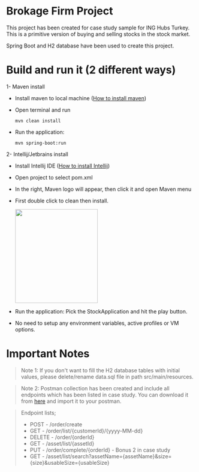 # Brokage Firm Project

This project has been created for case study sample for ING Hubs Turkey. This is a primitive version of buying and selling stocks in the stock market.

Spring Boot and H2 database have been used to create this project.

# Build and run it (2 different ways)

1- Maven install

* Install maven to local machine ([How to install maven](https://maven.apache.org/install.html))
* Open terminal and run

  ```
  mvn clean install
  ```
* Run the application:
  ```
  mvn spring-boot:run
  ```

2- Intellij/Jetbrains install

* Install Intellij IDE ([How to install Intellij](https://www.jetbrains.com/idea/download/?section=windows))
* Open project to select pom.xml
* In the right, Maven logo will appear, then click it and open Maven menu
* First double click to clean then install.

  <img src="assets/image.png" width=220 height=250>

* Run the application: Pick the StockApplication and hit the play button. 
* No need to setup any environment variables, active profiles or VM options. 

# Important Notes

> Note 1: If you don't want to fill the H2 database tables with initial values, please delete/rename data.sql file in path src/main/resources.

> Note 2: Postman collection has been created and include all endpoints which has been listed in case study. You can download it from [here](https://github.com/gokhanozdem/postmanCollections) and import it to your postman.

> Endpoint lists; 
> * POST - /order/create
> * GET - /order/list/{customerId}/{yyyy-MM-dd}
> * DELETE - /order/{orderId}
> * GET - /asset/list/{assetId}
> * PUT - /order/complete/{orderId} - Bonus 2 in case study
> * GET - /asset/list/search?assetName={assetName}&size={size}&usableSize={usableSize}
